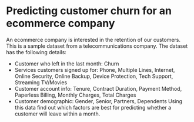 # Predicting customer churn for an ecommerce company
An ecommerce company is interested in the retention of our customers. This is a sample dataset from a telecommunications company. The dataset has
the following details:
* Customer who left in the last month: Churn
* Services customers signed up for: Phone, Multiple Lines, Internet, Online
Security, Online Backup, Device Protection, Tech Support, Streaming TV/Movies
* Customer account info: Tenure, Contract Duration, Payment Method, Paperless
Billing, Monthly Charges, Total Charges
* Customer demographic: Gender, Senior, Partners, Dependents
Using this data find out which factors are best for predicting
whether a customer will leave within a month. 
